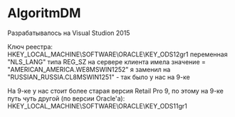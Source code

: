 # AlgoritmDM

Разрабатывалось на Visual Studion 2015

Ключ реестра: HKEY_LOCAL_MACHINE\SOFTWARE\ORACLE\KEY_ODS12gr1 
переменная "NLS_LANG" типа REG_SZ 
на сервере клиента имела значение = "AMERICAN_AMERICA.WE8MSWIN1252"
я заменил на "RUSSIAN_RUSSIA.CL8MSWIN1251" - так было у нас на 9-ке

На 9-ке у нас стоит более старая версия Retail Pro 9, по этому на 9-ке путь чуть другой (по версии Oracle'а): HKEY_LOCAL_MACHINE\SOFTWARE\ORACLE\KEY_ODS11gr1

